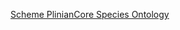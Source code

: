 [Scheme PlinianCore Species Ontology](https://datos.iepnb.es/def/sector-publico/medio-ambiente/pliniancore/)


